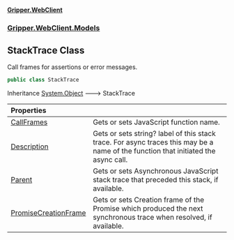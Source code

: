 #### [Gripper.WebClient](index 'index')
### [Gripper.WebClient.Models](Gripper_WebClient_Models 'Gripper.WebClient.Models')
## StackTrace Class
Call frames for assertions or error messages.  
```csharp
public class StackTrace
```

Inheritance [System.Object](https://docs.microsoft.com/en-us/dotnet/api/System.Object 'System.Object') &#129106; StackTrace  

| Properties | |
| :--- | :--- |
| [CallFrames](Gripper_WebClient_Models_StackTrace_CallFrames 'Gripper.WebClient.Models.StackTrace.CallFrames') | Gets or sets JavaScript function name.<br/> |
| [Description](Gripper_WebClient_Models_StackTrace_Description 'Gripper.WebClient.Models.StackTrace.Description') | Gets or sets string? label of this stack trace. For async traces this may be a name of the function that initiated the async call.<br/> |
| [Parent](Gripper_WebClient_Models_StackTrace_Parent 'Gripper.WebClient.Models.StackTrace.Parent') | Gets or sets Asynchronous JavaScript stack trace that preceded this stack, if available.<br/> |
| [PromiseCreationFrame](Gripper_WebClient_Models_StackTrace_PromiseCreationFrame 'Gripper.WebClient.Models.StackTrace.PromiseCreationFrame') | Gets or sets Creation frame of the Promise which produced the next synchronous trace when resolved, if available.<br/> |
